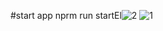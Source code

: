 #start app
nprm run startEl![2](https://user-images.githubusercontent.com/60759188/157302084-8003ea3f-8da2-486d-ad54-2b3b3b998bb8.jpeg)
![1](https://user-images.githubusercontent.com/60759188/157302109-6d191ee9-4980-42e9-9a43-0ff8489d7ff9.jpeg)
